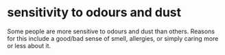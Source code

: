 # sensitivity to odours and dust

Some people are more sensitive to odours and dust than others. Reasons for
this include a good/bad sense of smell, allergies,
or simply caring more or less about it.